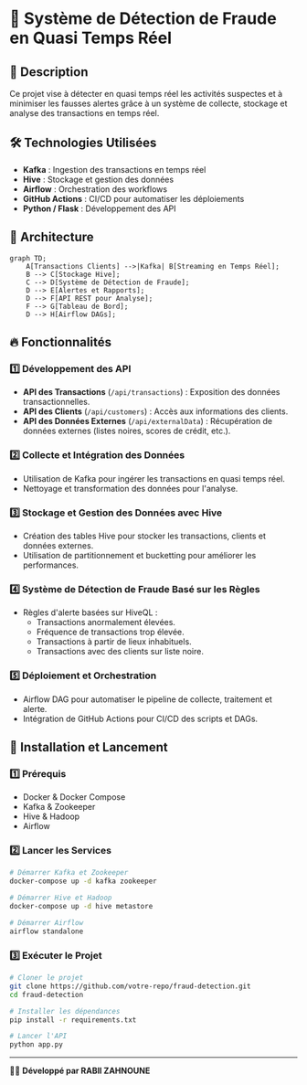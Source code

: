 # 🚀 Système de Détection de Fraude en Quasi Temps Réel

## 📌 Description
Ce projet vise à détecter en quasi temps réel les activités suspectes et à minimiser les fausses alertes grâce à un système de collecte, stockage et analyse des transactions en temps réel.

## 🛠️ Technologies Utilisées
- **Kafka** : Ingestion des transactions en temps réel
- **Hive** : Stockage et gestion des données
- **Airflow** : Orchestration des workflows
- **GitHub Actions** : CI/CD pour automatiser les déploiements
- **Python / Flask** : Développement des API

## 📡 Architecture
```mermaid
graph TD;
    A[Transactions Clients] -->|Kafka| B[Streaming en Temps Réel];
    B --> C[Stockage Hive];
    C --> D[Système de Détection de Fraude];
    D --> E[Alertes et Rapports];
    D --> F[API REST pour Analyse];
    F --> G[Tableau de Bord];
    D --> H[Airflow DAGs];
```

## 🔥 Fonctionnalités
### 1️⃣ **Développement des API**
- **API des Transactions** (`/api/transactions`) : Exposition des données transactionnelles.
- **API des Clients** (`/api/customers`) : Accès aux informations des clients.
- **API des Données Externes** (`/api/externalData`) : Récupération de données externes (listes noires, scores de crédit, etc.).

### 2️⃣ **Collecte et Intégration des Données**
- Utilisation de Kafka pour ingérer les transactions en quasi temps réel.
- Nettoyage et transformation des données pour l'analyse.

### 3️⃣ **Stockage et Gestion des Données avec Hive**
- Création des tables Hive pour stocker les transactions, clients et données externes.
- Utilisation de partitionnement et bucketting pour améliorer les performances.

### 4️⃣ **Système de Détection de Fraude Basé sur les Règles**
- Règles d'alerte basées sur HiveQL :
  - Transactions anormalement élevées.
  - Fréquence de transactions trop élevée.
  - Transactions à partir de lieux inhabituels.
  - Transactions avec des clients sur liste noire.

### 5️⃣ **Déploiement et Orchestration**
- Airflow DAG pour automatiser le pipeline de collecte, traitement et alerte.
- Intégration de GitHub Actions pour CI/CD des scripts et DAGs.

## 🚀 Installation et Lancement
### 1️⃣ Prérequis
- Docker & Docker Compose
- Kafka & Zookeeper
- Hive & Hadoop
- Airflow

### 2️⃣ Lancer les Services
```sh
# Démarrer Kafka et Zookeeper
docker-compose up -d kafka zookeeper

# Démarrer Hive et Hadoop
docker-compose up -d hive metastore

# Démarrer Airflow
airflow standalone
```

### 3️⃣ Exécuter le Projet
```sh
# Cloner le projet
git clone https://github.com/votre-repo/fraud-detection.git
cd fraud-detection

# Installer les dépendances
pip install -r requirements.txt

# Lancer l'API
python app.py
```


---
👨‍💻 **Développé par RABII ZAHNOUNE**
